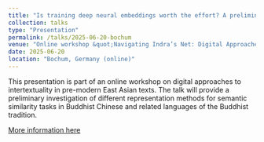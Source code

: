 ```yaml
---
title: "Is training deep neural embeddings worth the effort? A preliminary investigation of different representation methods for semantic similarity tasks in Buddhist Chinese and related languages of the Buddhist tradition"
collection: talks
type: "Presentation"
permalink: /talks/2025-06-20-bochum
venue: "Online workshop &quot;Navigating Indra’s Net: Digital Approaches to Text Reuse-based Inter-textuality in Pre-Modern East Asian Texts&quot; at the Hanmun Lab, Ruhr-Universität Bochum"
date: 2025-06-20
location: "Bochum, Germany (online)"
---
```


This presentation is part of an online workshop on digital approaches to intertextuality in pre-modern East Asian texts. The talk will provide a preliminary investigation of different representation methods for semantic similarity tasks in Buddhist Chinese and related languages of the Buddhist tradition.

[More information here](https://www.oaw.ruhr-uni-bochum.de/forschung/hanmun_lab/worhshops/index.html.en) 